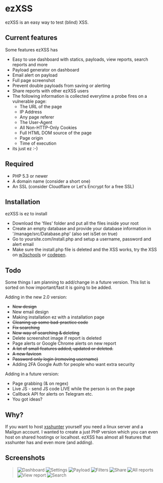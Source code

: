 # ezXSS
ezXSS is an easy way to test (blind) XSS.

## Current features
Some features ezXSS has

* Easy to use dashboard with statics, payloads, view reports, search reports and more
* Payload generator on dashboard
* Email alert on payload
* Full page screenshot
* Prevent double payloads from saving or alerting
* Share reports with other ezXSS users
* The following information is collected everytime a probe fires on a vulnerable page:
    * The URL of the page
    * IP Address 
    * Any page referer
    * The User-Agent
    * All Non-HTTP-Only Cookies
    * Full HTML DOM source of the page
    * Page origin
    * Time of execution
* its just ez :-)

## Required
* PHP 5.3 or newer
* A domain name (consider a short one)
* An SSL (consider Cloudflare or Let's Encrypt for a free SSL)

## Installation
ezXSS is ez to install

* Download the 'files' folder and put all the files inside your root
* Create an empty database and provide your database information in '/manage/src/Database.php' (also set isSet on true)
* Go to yoursite.com/install.php and setup a username, password and alert email
* Make sure the install.php file is deleted and the XSS works, try the XSS on [w3schools](https://www.w3schools.com/html/tryit.asp?filename=tryhtml_intro) or [codepen](https://codepen.io).

## Todo
Some things I am planning to add/change in a future version. This list is sorted on how important/fast it is going to be added.

Adding in the new 2.0 version:
* ~~New design~~
* New email design
* Making installation ez with a installation page
* ~~Cleaning up some bad-practice code~~
* ~~Fix searching~~
* ~~New way of searching & deleting~~
* Delete screenshot image if report is deleted
* Page alerts or Google Chrome alerts on new report
* ~~A lot of small features added, updated or deleted.~~
* ~~A new favicon~~
* ~~Password only login (removing username)~~
* Adding 2FA Google Auth for people who want extra security

Adding in a future version:
* Page grabbing (& on regex)
* Live JS - send JS code LIVE while the person is on the page
* Callback API for alerts on Telegram etc.
* You got ideas?

## Why?
If you want to host [xsshunter](https://github.com/mandatoryprogrammer/xsshunter) yourself you need a linux server and a Mailgun account. I wanted to create a just PHP version which you can even host on shared hostings or localhost. ezXSS has almost all features that xsshunter has and even more (and adding).

## Screenshots
> ![Dashboard](https://camo.githubusercontent.com/475465b4e3eabc40e66f02881c70176b8cac60d3/687474703a2f2f692e696d6775722e636f6d2f674e70497a51642e706e67)
> ![Settings](https://camo.githubusercontent.com/ba79d75005cd98fdefeabeb4b5dea41cbe134622/687474703a2f2f692e696d6775722e636f6d2f39596e716b62582e706e67)
> ![Payload](https://camo.githubusercontent.com/2a13fd993cc9d12670dc0db203e4eb080c5dd11b/68747470733a2f2f67792e65652f61786f)
> ![Filters](https://camo.githubusercontent.com/ec377979979536b320c14f7e6f128ed524cf60c0/68747470733a2f2f67792e65652f617869)
> ![Share](https://camo.githubusercontent.com/a62ed168c6becd39c330e04fa886cab874a89b3e/68747470733a2f2f67792e65652f617875)
> ![All reports](https://camo.githubusercontent.com/251872dc3fe809a159750342b0adc0f97ef11a5c/68747470733a2f2f67792e65652f617871)
> ![View report](https://camo.githubusercontent.com/5e12587698c36dab841205f7d68bc26e2644b50f/68747470733a2f2f67792e65652f616d75)
> ![Search](https://camo.githubusercontent.com/bf0e25bb00f84d5fd4f524faaa012734275fe573/68747470733a2f2f67792e65652f617877)
